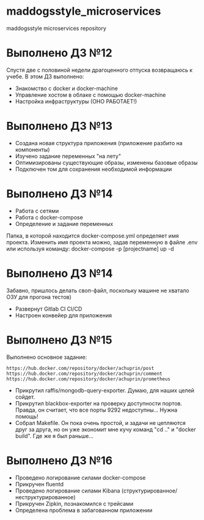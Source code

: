 # maddogsstyle_microservices
maddogsstyle microservices repository

# Выполнено ДЗ №12
Спустя две с половиной недели драгоценного отпуска возвращаюсь к учебе.
В этом ДЗ выполнено:
 - Знакомство с docker и docker-machine
 - Управление хостом в облаке с помощью docker-machine
 - Настройка инфраструктуры (ОНО РАБОТАЕТ!)

# Выполнено ДЗ №13
 - Создана новая структура приложения (приложение разбито на компоненты)
 - Изучено задание переменных "на лету"
 - Оптимизированы существующие  образы, изменены базовые образы
 - Подключен том для сохранения необходимой информации

# Выполнено ДЗ №14
 - Работа с сетями
 - Работа с docker-compose
 - Определение и задание переменных

Папка, в которой находится docker-compose.yml определяет имя проекта.
Изменить имя проекта можно, задав переменную в файле .env или используя команду:
docker-compose -p [projectname] up -d

# Выполнено ДЗ №14
Забавно, пришлось делать своп-файл, поскольку машине не хватало ОЗУ для прогона тестов)
 - Развернут Gitlab CI CI/CD
 - Настроен конвейер для приложения

# Выполнено ДЗ №15
Выполнено основное задание:
```https://hub.docker.com/repository/docker/achuprin/ui
https://hub.docker.com/repository/docker/achuprin/post
https://hub.docker.com/repository/docker/achuprin/comment
https://hub.docker.com/repository/docker/achuprin/prometheus
```
- Прикрутил raffis/mongodb-query-exporter. Думаю, для наших целей сойдет.
- Прикрутил blackbox-exporter на проверку доступности портов. Правда, он считает, что все порты 9292 недоступны... Нужна помощь!
- Собрал Makefile. Он пока очень простой, и задачи не цепляются друг за друга, но он уже экономит мне кучу команд "cd .." и "docker build". Где же я был раньше...

# Выполнено ДЗ №16
- Проведено логирование силами docker-compose
- Прикручен fluentd
- Проведено логирование силами Kibana (структурированное/неструктурированное)
- Прикручен Zipkin, познакомился с трейсами
- Определена проблема в забагованном приложении
